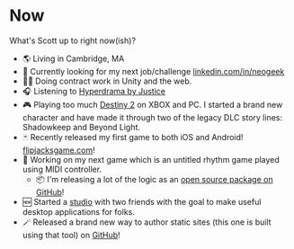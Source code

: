 # Now

What's Scott up to right now(ish)?

- 🌎 Living in Cambridge, MA
- 👀 Currently looking for my next job/challenge [linkedin.com/in/neogeek](https://linkedin.com/in/neogeek)
- 👷‍♂️ Doing contract work in Unity and the web.
- 🎧 Listening to [Hyperdrama by Justice](https://open.spotify.com/album/6ooBxhsOVedpX4zPTCyL86?si=M6UHSgdUQteKj2Cgw2X0Ag)
- 🎮 Playing too much [Destiny 2](https://www.bungie.net/7/en/Destiny/) on XBOX and PC. I started a brand new character and have made it through two of the legacy DLC story lines: Shadowkeep and Beyond Light.
- 🃏 Recently released my first game to both iOS and Android! [flipjacksgame.com](https://flipjacksgame.com/)!
- 🎹 Working on my next game which is an untitled rhythm game played using MIDI controller.
  - 📦 I'm releasing a lot of the logic as an [open source package on GitHub](https://github.com/neogeek/rhythm-game-utilities)!
- 🆕 Started a [studio](https://omnyist.productions/) with two friends with the goal to make useful desktop applications for folks.
- 🪄 Released a brand new way to author static sites (this one is built using that tool) on [GitHub](https://github.com/neogeek/onlybuild)!
